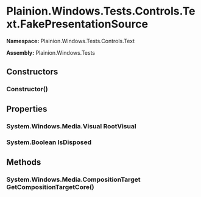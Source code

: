 
# Plainion.Windows.Tests.Controls.Text.FakePresentationSource

**Namespace:** Plainion.Windows.Tests.Controls.Text

**Assembly:** Plainion.Windows.Tests


## Constructors

### Constructor()


## Properties

### System.Windows.Media.Visual RootVisual

### System.Boolean IsDisposed


## Methods

### System.Windows.Media.CompositionTarget GetCompositionTargetCore()

